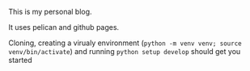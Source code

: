 This is my personal blog.

It uses pelican and github pages. 

Cloning, creating a virualy environment (`python -m venv venv; source venv/bin/activate`) and running `python setup develop` should get you started
